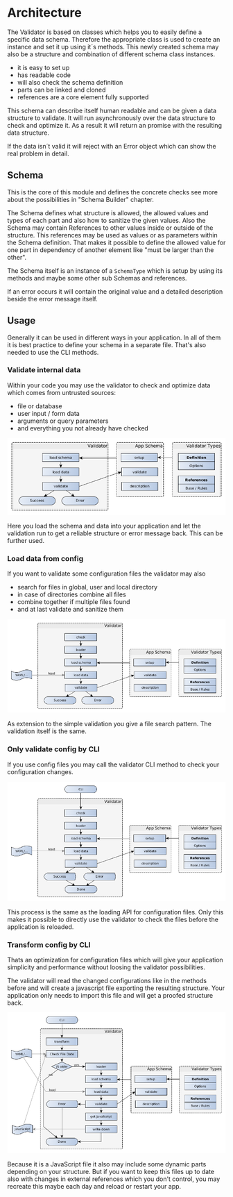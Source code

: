 # Architecture

The Validator is based on classes which helps you to easily define a specific data
schema. Therefore the appropriate class is used to create an instance and set it up
using it´s methods. This newly created schema may also be a structure and combination
of different schema class instances.

- it is easy to set up
- has readable code
- will also check the schema definition
- parts can be linked and cloned
- references are a core element fully supported

This schema can describe itself human readable and can be given a data structure
to validate. It will run asynchronously over the data structure to check and optimize
it. As a result it will return an promise with the resulting data structure.

If the data isn´t valid it will reject with an Error object which can show the
real problem in detail.


## Schema

This is the core of this module and defines the concrete checks see more about the possibilities
in "Schema Builder" chapter.

The Schema defines what structure is allowed, the allowed values and types of each part
and also how to sanitize the given values. Also the Schema may contain References to other values
inside or outside of the structure. This references may be used as values or as parameters within
the Schema definition. That makes it possible to define the allowed value for one part in dependency
of another element like "must be larger than the other".

The Schema itself is an instance of a `SchemaType` which is setup by using its methods and maybe
some other sub Schemas and references.

If an error occurs it will contain the original value and a detailed description beside the error
message itself.


## Usage

Generally it can be used in different ways in your application. In all of them it is best practice
to define your schema in a separate file. That's also needed to use the CLI methods.

### Validate internal data

Within your code you may use the validator to check and optimize data which comes from untrusted
sources:
- file or database
- user input / form data
- arguments or query parameters
- and everything you not already have checked

![Validate Usage](usage-validate.png)

Here you load the schema and data into your application and let the validation run to get a
reliable structure or error message back. This can be further used.

### Load data from config

If you want to validate some configuration files the validator may also
- search for files in global, user and local directory
- in case of directories combine all files
- combine together if multiple files found
- and at last validate and sanitize them

![Loader Usage](usage-load.png)

As extension to the simple validation you give a file search pattern. The validation itself is the
same.

### Only validate config by CLI

If you use config files you may call the validator CLI method to check your configuration changes.

![CLI Check Usage](usage-cli-check.png)

This process is the same as the loading API for configuration files. Only this makes it possible to
directly use the validator to check the files before the application is reloaded.

### Transform config by CLI

Thats an optimization for configuration files which will give your application simplicity and
performance without loosing the validator possibilities.

The validator will read the changed configurations like in the methods before and will create a
javascript file exporting the resulting structure. Your application only needs to import this file
and will get a proofed structure back.

![Schema usage](usage-cli-transform.png)

Because it is a JavaScript file it also may include some dynamic parts depending on your structure.
But if you want to keep this files up to date also with changes in external references which you
don't control, you may recreate this maybe each day and reload or restart your app.
